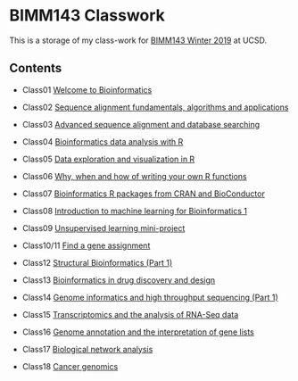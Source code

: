 # BIMM143 Classwork

This is a storage of my class-work for [BIMM143 Winter 2019](https://rpyala.github.io/BIMM143_W19_rp/) at UCSD.

## Contents    

- Class01 [Welcome to Bioinformatics]()

- Class02 [Sequence alignment fundamentals, algorithms and applications]()

- Class03 [Advanced sequence alignment and database searching]()

- Class04 [Bioinformatics data analysis with R]()

- Class05 [Data exploration and visualization in R](file:///Users/rpyala/Desktop/BIMM143_W19/bimm143_github/class05/class05.html)

- Class06 [Why, when and how of writing your own R functions]()

- Class07 [Bioinformatics R packages from CRAN and BioConductor]()

- Class08 [Introduction to machine learning for Bioinformatics 1](https://github.com/rpyala/BIMM143_W19/blob/master/class08/class08_-_kmeans.md)

- Class09 [Unsupervised learning mini-project]()

- Class10/11 [Find a gene assignment]()

- Class12 [Structural Bioinformatics (Part 1)]()

- Class13 [Bioinformatics in drug discovery and design]()

- Class14 [Genome informatics and high throughput sequencing (Part 1)]()

- Class15 [Transcriptomics and the analysis of RNA-Seq data]()

- Class16 [Genome annotation and the interpretation of gene lists]()

- Class17 [Biological network analysis]()

- Class18 [Cancer genomics](https://github.com/rpyala/BIMM143_W19/blob/master/class%2018/class_18.md)
